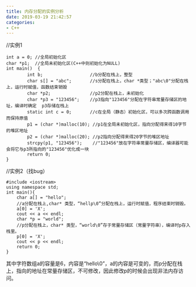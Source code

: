 ```yaml
---
title: 内存分配的实例分析
date: 2019-03-19 21:42:57
categories: 
- C++
---
```


<!--more-->
//实例1

    int a = 0; //全局初始化区  
    char *p1;  //全局未初始化区(C++中则初始化为NULL)
    int main()  {  
    	    int b;                  //b分配在栈上，整型  
    	    char s[] = "abc";       //s分配在栈上，char *类型；"abc\0"分配在栈上，运行时赋值，函数结束销毁
    	    char *p2;               //p2分配在栈上，未初始化  
    	    char *p3 = "123456";    //p3指向"123456"分配在字符串常量存储区的地址，编译时确定  p3存储在栈上
    	    static int c = 0;       //c在全局（静态）初始化区，可以多次跨函数调用而保持原值  
    	    p1 = (char *)malloc(10); //p1在全局未初始化区，指向分配得来得10字节的堆区地址  
    	    p2 = (char *)malloc(20); //p2指向分配得来得20字节的堆区地址 
    	    strcpy(p1, "123456");    //"123456"放在字符串常量存储区，编译器可能会将它与p3所指向的"123456"优化成一块
    	    return 0;
    }  

//实例2（找bug）

    #include <iostream>
    using namespace std;
    int main(){
        char a[] = "hello";
        //a分配在栈上,char* 类型，“hellp\0”分配在栈上，运行时赋值，程序结束时销毁。
        a[0] = 'X';
        cout << a << endl;
        char *p = "world";
        //p分配在栈上，char* 类型，“world\0”存于常量存储区（常量字符串），编译时p存入栈里。
        p[0] = 'X';
        cout << p << endl; 
        return 0;
    }
其中字符数组a的容量是6，内容是“hello\0”，a的内容是可变的，而p分配在栈上，指向的地址在常量存储区，不可修改，因此修改p的时候会出现非法内存访问。